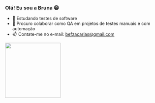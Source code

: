 ### Olá! Eu sou a Bruna 😁

- 🌱 Estudando testes de software
- 👯 Procuro colaborar como QA em projetos de testes manuais e com automação
- 📫 Contate-me no e-mail: befzacarias@gmail.com
<div>
  <a href="[https://](https://github.com/brunafzacarias)">
  <img height="180em" src=https://github-readme-stats.vercel.app/api?username=brunafzacarias&show_icons=true&theme=dracula&rank_icon=github&include_all_commits=true&count_private=true"/>
    
</div>
